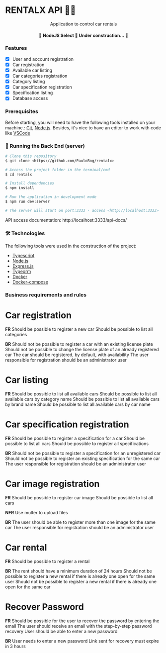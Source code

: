# RENTALX API 🚗💸

<p align="center">Application to control car rentals</p>

<h4 align="center">
	🚧  NodeJS Select 🚀 Under construction...  🚧
</h4>

### Features

- [x] User and account registration
- [x] Car registration
- [x] Available car listing
- [x] Car categories registration
- [x] Category listing
- [x] Car specification registration
- [x] Specification listing
- [x] Database access

### Prerequisites

Before starting, you will need to have the following tools installed on your machine.:
[Git](https://git-scm.com), [Node.js](https://nodejs.org/en/).
Besides, it's nice to have an editor to work with code like [VSCode](https://code.visualstudio.com/)

### 🎲 Running the Back End (server)

```bash
# Clone this repository
$ git clone <https://github.com/PauloRog/rentalx>

# Access the project folder in the terminal/cmd
$ cd rentalx

# Install dependencies
$ npm install

# Run the application in development mode
$ npm run dev:server

# The server will start on port:3333 - access <http://localhost:3333>
```
API access documentation: http://localhost:3333/api-docs/

### 🛠 Technologies

The following tools were used in the construction of the project:

- [Typescript](https://www.typescriptlang.org/)
- [Node.js](https://nodejs.org/en/)
- [Express.js](https://expressjs.com/pt-br/)
- [Typeorm](https://typeorm.io/#/)
- [Docker](https://www.docker.com/)
- [Docker-compose](https://docs.docker.com/compose/)

### Business requirements and rules

# Car registration

**FR**
Should be possible to register a new car
Should be possible to list all categories

**BR**
Should not be possible to register a car with an existing license plate
Should not be possible to change the license plate of an already registered car
The car should be registered, by default, with availability
The user responsible for registration should be an administrator user


# Car listing

**FR**
Should be possible to list all available cars
Should be possible to list all available cars by category name
Should be possible to list all available cars by brand name
Should be possible to list all available cars by car name

# Car specification registration

**FR**
Should be possible to register a specification for a car
Should be possible to list all cars
Should be possible to register all specifications

**BR**
Should not be possible to register a specification for an unregistered car
Should not be possible to register an existing specification for the same car
The user responsible for registration should be an administrator user

# Car image registration

**FR**
Should be possible to register car image
Should be possible to list all cars

**NFR**
Use multer to upload files

**BR**
The user should be able to register more than one image for the same car
The user responsible for registration should be an administrator user

# Car rental

**FR**
Should be possible to register a rental

**BR**
The rent should have a minimum duration of 24 hours
Should not be possible to register a new rental if there is already one open for the same user
Should not be possible to register a new rental if there is already one open for the same car

# Recover Password

**FR**
Should be possible for the user to recover the password by entering the email
The user should receive an email with the step-by-step password recovery
User should be able to enter a new password

**BR**
User needs to enter a new password
Link sent for recovery must expire in 3 hours
